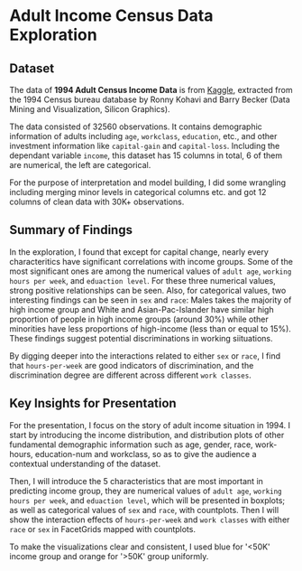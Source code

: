 # Adult Income Census Data Exploration

## Dataset

The data of __1994 Adult Census Income Data__ is from [Kaggle](https://www.kaggle.com/uciml/adult-census-income), extracted from the 1994 Census bureau database by Ronny Kohavi and Barry Becker (Data Mining and Visualization, Silicon Graphics).

The data consisted of 32560 observations. It contains demographic information of adults including `age`, `workclass`, `education`, etc., and other investment information like `capital-gain` and `capital-loss`. Including the dependant variable `income`, this dataset has 15 columns in total, 6 of them are numerical, the left are categorical.

For the purpose of interpretation and model building, I did some wrangling including merging minor levels in categorical columns etc. and got 12 columns of clean data with 30K+ observations.


## Summary of Findings

In the exploration, I found that except for capital change, nearly every characteritics have significant correlations with income groups. Some of the most significant ones are among the numerical values of `adult age`, `working hours per week`, and `eduaction level`. For these three numerical values, strong positive relationships can be seen. Also, for categorical values, two interesting findings can be seen in `sex` and `race`: Males takes the majority of high income group and White and Asian-Pac-Islander have similar high proportion of people in high income groups (around 30%) while other minorities have less proportions of high-income (less than or equal to 15%). These findings suggest potential discriminations in working siituations.

By digging deeper into the interactions related to either `sex` or `race`, I find that `hours-per-week` are good indicators of discrimination, and the discrimination degree are different across different `work classes`.




## Key Insights for Presentation

For the presentation, I focus on the story of adult income situation in 1994. I start by introducing the income distribution, and distribution plots of other fundamental demographic information such as age, gender, race, work-hours, education-num and workclass, so as to give the audience a contextual understanding of the dataset.

Then, I will introduce the 5 characteristics that are most important in predicting income group, they are numerical values of `adult age`, `working hours per week`, and `eduaction level`, which will be presented in boxplots; as well as categorical values of `sex` and `race`, with countplots. Then I will show the interaction effects of `hours-per-week` and `work classes` with either `race` or `sex` in FacetGrids mapped with countplots. 

To make the visualizations clear and consistent, I used blue for '<50K' income group and orange for '>50K' group uniformly.
